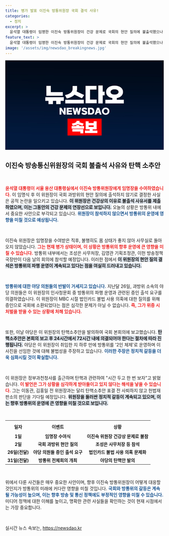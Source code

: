 ```yaml
---
title: 병가 발표 이진숙 방통위원장 국회 결석 사유!
categories:
  - 정치
excerpt: >
  윤석열 대통령이 임명한 이진숙 방통위원장이 건강 문제로 국회의 현안 질의에 불출석했으나, 야당은 그의 탄핵 소추안을 발의하며 논란을 키우고 있다. 과연 이 위원장은 헌법재판소의 판단을 기다릴 수 있을까?
feature_text: >
  윤석열 대통령이 임명한 이진숙 방통위원장이 건강 문제로 국회의 현안 질의에 불출석했으나, 야당은 그의 탄핵 소추안을 발의하며 논란을 키우고 있다. 과연 이 위원장은 헌법재판소의 판단을 기다릴 수 있을까?
image: '/assets/img/newsdao_breakingnews.jpg'
---
```


<p><img src="/assets/img/newsdao_breakingnews.jpg" alt="flaretime 속보" /></p>

<h2 data-ke-size="size26">이진숙 방송통신위원장의 국회 불출석 사유와  탄핵 소추안</h2>

<p data-ke-size="size16">&nbsp;</p>

<p data-ke-size="size16"><b><span style="color: #ee2323;">윤석열 대통령이 서울 용산 대통령실에서 이진숙 방통위원장에게 임명장을 수여하였습니다.</span></b> 이 임명식 후 이 위원장이 국회 과방위의 현안 질의에 출석하지 않기로 결정한 사실은 공적 논란을 일으키고 있습니다. <b><span style="background-color: #21538527;">이 위원장은 건강상의 이유로 불출석 사유서를 제출하였으며, 이는 그동안의 건강 문제의 연장선으로 보입니다.</span></b> 오늘의 상황은 방통위 내에서 중요한 사안으로 부각되고 있습니다. <b><span style="color: #1a5490;">위원장이 참석하지 않으면서 방통위의 운영에 영향을 미칠 것으로 예상됩니다.</span></b></p>

<p data-ke-size="size16">&nbsp;</p>

<p data-ke-size="size16">이진숙 위원장은 임명장을 수여받은 직후, 불행히도 몸 상태가 좋지 않아 사무실로 돌아오지 않았습니다. <b><span style="color: #ee2323;">그는 현재 병가 상태이며, 이 상황은 방통위의 향후 운영에 큰 영향을 미칠 수 있습니다.</span></b> 방통위 내부에서는 조성은 사무처장, 김영관 기획조정관, 이헌 방송정책국장만이 다음 날의 회의에 참석할 예정입니다. 이러한 점에서 <b><span style="background-color: #21538527;">이 위원장의 현안 질의 결석은 방통위의 파행 운영이 계속되고 있다는 점을 여실히 드러내고 있습니다.</span></b></p>

<p data-ke-size="size16">&nbsp;</p>

<p data-ke-size="size16"><b><span style="color: #1a5490;">방통위에 대한 야당 의원들의 반발이 거세지고 있습니다.</span></b> 지난달 26일, 과방위 소속의 야당 의원들은 이 위원장의 인사청문회 중 방통위의 파행 운영과 관련된 증인 출석 요구를 의결하였습니다. 이 위원장이 MBC 시절 법인카드 불법 사용 의혹에 대한 질의를 위해 증인으로 국회에 소환되었다는 점은 심각한 문제가 아닐 수 없습니다. <b><span style="color: #ee2323;">즉, 그가 위증 시 처벌을 받을 수 있는 상황에 처해 있습니다.</span></b></p>

<p data-ke-size="size16">&nbsp;</p>

<p data-ke-size="size16">또한, 이날 야당은 이 위원장의 탄핵소추안을 발의하여 국회 본회의에 보고했습니다. <b><span style="background-color: #21538527;">탄핵소추안은 본회의 보고 후 24시간에서 72시간 내에 의결되어야 한다는 절차에 따라 진행됩니다.</span></b> 야당은 이 위원장이 취임한 지 하루 만에 방통위를 '2인 체제'로 운영하며 이사진을 선임한 것에 대해 불법성을 주장하고 있습니다. <b><span style="color: #1a5490;">이러한 주장은 정치적 갈등을 더욱 심화시킬 것이 확실합니다.</span></b></p>

<p data-ke-size="size16">&nbsp;</p>

<p data-ke-size="size16">이 위원장은 정부과천청사를 출근하며 탄핵과 관련하여 "시간 두고 한 번 보자"고 밝혔습니다. <b><span style="color: #ee2323;">이 발언은 그가 상황을 심각하게 받아들이고 있지 않다는 해석을 낳을 수 있습니다.</span></b> 그는 이동관, 김홍일 전 위원장과는 달리 탄핵소추안 표결 전 사퇴하지 않고 헌법재판소의 판단을 기다릴 예정입니다. <b><span style="background-color: #21538527;">위원장을 둘러싼 정치적 갈등이 계속되고 있으며, 이는 향후 방통위의 운영에 큰 영향을 미칠 것으로 보입니다.</span></b></p>

<p data-ke-size="size16">&nbsp;</p>

<table style="width:100%; border-collapse: collapse;">
  <tr>
    <th style="text-align: center; height: 30px;"><b>일자</b></th>
    <th style="text-align: center; height: 30px;"><b>이벤트</b></th>
    <th style="text-align: center; height: 30px;"><b>상황</b></th>
  </tr>
  <tr>
    <td style="text-align: center; height: 17px;"><b>1일</b></td>
    <td style="text-align: center; height: 17px;"><b>임명장 수여식</b></td>
    <td style="text-align: center; height: 17px;"><b>이진숙 위원장 건강상 문제로 불참</b></td>
  </tr>
  <tr>
    <td style="text-align: center; height: 17px;"><b>2일</b></td>
    <td style="text-align: center; height: 17px;"><b>국회 과방위 현안 질의</b></td>
    <td style="text-align: center; height: 17px;"><b>조성은 사무처장 등 참석</b></td>
  </tr>
  <tr>
    <td style="text-align: center; height: 17px;"><b>26일(전달)</b></td>
    <td style="text-align: center; height: 17px;"><b>야당 의원들 증인 출석 요구</b></td>
    <td style="text-align: center; height: 17px;"><b>법인카드 불법 사용 의혹 문제화</b></td>
  </tr>
  <tr>
    <td style="text-align: center; height: 17px;"><b>31일(전달)</b></td>
    <td style="text-align: center; height: 17px;"><b>방통위 전체회의 개최</b></td>
    <td style="text-align: center; height: 17px;"><b>야당의 탄핵안 발의</b></td>
  </tr>
</table>

<p data-ke-size="size16">&nbsp;</p>

<p data-ke-size="size16">위에서 다룬 사건들은 매우 중요한 사안이며, 향후 이진숙 방통위원장이 어떻게 대응할 것인지가 방통위의 미래에 커다란 영향을 미칠 것입니다. <b><span style="color: #1a5490;">국회와 방통위의 갈등은 계속될 가능성이 높으며, 이는 향후 방송 및 통신 정책에도 부정적인 영향을 미칠 수 있습니다.</span></b> 미디어 정책에 대한 이해를 높이고, 명확한 관련 사실들을 확인하는 것이 현재 시점에서는 가장 중요합니다.</p>

<p data-ke-size="size16">&nbsp;</p>
실시간 뉴스 속보는, <a href="https://newsdao.kr" rel="dofollow">https://newsdao.kr</a>



